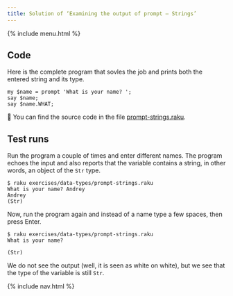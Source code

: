 ```yaml
---
title: Solution of ‘Examining the output of prompt — Strings’
---
```


{% include menu.html %}

## Code

Here is the complete program that sovles the job and prints both the entered string and its type.

    my $name = prompt 'What is your name? ';
    say $name;
    say $name.WHAT;

🦋 You can find the source code in the file [prompt-strings.raku](https://github.com/ash/raku-course/blob/master/exercises/data-types/prompt-strings.raku).

## Test runs

Run the program a couple of times and enter different names. The program echoes the input and also reports that the variable contains a string, in other words, an object of the `Str` type.

    $ raku exercises/data-types/prompt-strings.raku
    What is your name? Andrey
    Andrey
    (Str)

Now, run the program again and instead of a name type a few spaces, then press Enter.

    $ raku exercises/data-types/prompt-strings.raku
    What is your name?    
    
    (Str)

We do not see the output (well, it is seen as white on white), but we see that the type of the variable is still `Str`.

{% include nav.html %}
